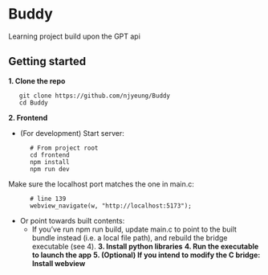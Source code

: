 # Buddy
Learning project build upon the GPT api

## Getting started

**1. Clone the repo**
```
   git clone https://github.com/njyeung/Buddy
   cd Buddy
```
**2. Frontend**
   * (For development) Start server:
```
      # From project root
      cd frontend
      npm install
      npm run dev
```
   Make sure the localhost port matches the one in main.c:
```
      # line 139
      webview_navigate(w, "http://localhost:5173");
```
   * Or point towards built contents:
      - If you’ve run npm run build, update main.c to point to the built bundle instead (i.e. a local file path), and rebuild the bridge executable (see 4).
**3. Install python libraries**
**4. Run the executable to launch the app**
**5. (Optional) If you intend to modify the C bridge: Install webview**
